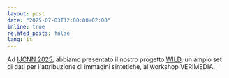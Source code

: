 ```yaml
---
layout: post
date: "2025-07-03T12:00:00+02:00"
inline: true
related_posts: false
lang: it
---
```

Ad [IJCNN 2025](https://2025.ijcnn.org/), abbiamo presentato il nostro progetto [WILD](https://arxiv.org/abs/2504.19595), un ampio set di dati per l'attribuzione di immagini sintetiche, al workshop VERIMEDIA.
